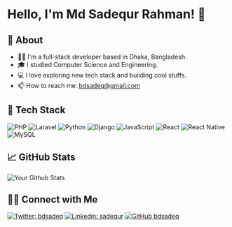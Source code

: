 # Hello, I'm Md Sadequr Rahman! 👋

## 🧐 About

- 🏄‍♀️ I'm a full-stack developer based in Dhaka, Bangladesh.
- 🎓 I studied Computer Science and Engineering.
- 💻 I love exploring new tech stack and building cool stuffs.
- 📫 How to reach me: bdsadeq@gmail.com 

## 🔭 Tech Stack


![PHP](https://img.shields.io/badge/-PHP-black?style=flat-square&logo=php)
![Laravel](https://img.shields.io/badge/-Laravel-black?style=flat-square&logo=laravel)
![Python](https://img.shields.io/badge/-Python-black?style=flat-square&logo=python)
![Django](https://img.shields.io/badge/-Django-black?style=flat-square&logo=django)
![JavaScript](https://img.shields.io/badge/-JavaScript-black?style=flat-square&logo=javascript)
![React](https://img.shields.io/badge/-React-black?style=flat-square&logo=react)
![React Native](https://img.shields.io/badge/-React_Native-black?style=flat-square&logo=react)
![MySQL](https://img.shields.io/badge/-MySQL-black?style=flat-square&logo=mysql)



## 📈 GitHub Stats

![Your Github Stats](https://github-readme-stats.vercel.app/api?username=bdsadeq&show_icons=true&hide_border=true)


## 🤝🏻 Connect with Me

[![Twitter: bdsadeq](https://img.shields.io/twitter/follow/bdsadeq?style=social)](https://twitter.com/bdsadeq)
[![Linkedin: sadequr](https://img.shields.io/badge/-sadequr-blue?style=flat-square&logo=Linkedin&logoColor=white&link=https://www.linkedin.com/in/sadequr/)](https://www.linkedin.com/in/sadequr/)
[![GitHub bdsadeq](https://img.shields.io/github/followers/bdsadeq?label=follow&style=social)](https://github.com/bdsadeq)

